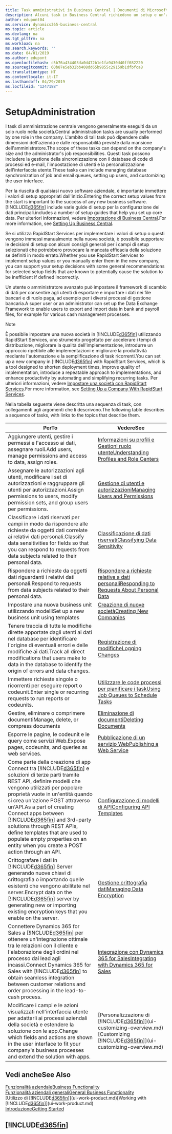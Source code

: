 ```yaml
---
title: Task amministrativi in Business Central | Documenti di Microsoft
description: Alcuni task in Business Central richiedono un setup e un'amministrazione centrale. In questa sezione, viene fornita una descrizione di tali task e informazioni su come utilizzarli.
author: edupont04
ms.service: dynamics365-business-central
ms.topic: article
ms.devlang: na
ms.tgt_pltfrm: na
ms.workload: na
ms.search.keywords: ''
ms.date: 04/01/2019
ms.author: edupont
ms.openlocfilehash: c5b76a434403da0d472b1e1fa9430d40ff082220
ms.sourcegitcommit: 60b87e5eb32bb408dd65b9855c29159b1dfbfca8
ms.translationtype: HT
ms.contentlocale: it-IT
ms.lasthandoff: 04/29/2019
ms.locfileid: "1247188"
---
```

# <a name="administration"></a><span data-ttu-id="744f3-104">Setup</span><span class="sxs-lookup"><span data-stu-id="744f3-104">Administration</span></span>
<span data-ttu-id="744f3-105">I task di amministrazione centrale vengono generalmente eseguiti da un solo ruolo nella società.</span><span class="sxs-lookup"><span data-stu-id="744f3-105">Central administration tasks are usually performed by one role in the company.</span></span> <span data-ttu-id="744f3-106">L'ambito di tali task può dipendere dalle dimensioni dell'azienda e dalle responsabilità previste dalla mansione dell'amministratore.</span><span class="sxs-lookup"><span data-stu-id="744f3-106">The scope of these tasks can depend on the company's size and the administrator's job responsibilities.</span></span> <span data-ttu-id="744f3-107">Questi task possono includere la gestione della sincronizzazione con il database di code di processi ed e-mail, l'impostazione di utenti e la personalizzazione dell'interfaccia utente.</span><span class="sxs-lookup"><span data-stu-id="744f3-107">These tasks can include managing database synchronization of job and email queues, setting up users, and customizing the user interface.</span></span>  

<span data-ttu-id="744f3-108">Per la riuscita di qualsiasi nuovo software aziendale, è importante immettere i valori di setup appropriati dall'inizio.</span><span class="sxs-lookup"><span data-stu-id="744f3-108">Entering the correct setup values from the start is important to the success of any new business software.</span></span> [!INCLUDE[d365fin](includes/d365fin_md.md)] <span data-ttu-id="744f3-109">include varie guide di setup per la configurazione dei dati principali.</span><span class="sxs-lookup"><span data-stu-id="744f3-109">includes a number of setup guides that help you set up core data.</span></span> <span data-ttu-id="744f3-110">Per ulteriori informazioni, vedere [Impostazione di Business Central](setup.md).</span><span class="sxs-lookup"><span data-stu-id="744f3-110">For more information, see [Setting Up Business Central](setup.md).</span></span>

<span data-ttu-id="744f3-111">Se si utilizza RapidStart Services per implementare i valori di setup o questi vengono immessi manualmente nella nuova società, è possibile supportare le decisioni di setup con alcuni consigli generali per i campi di setup selezionati che potrebbero provocare la mancata efficacia della soluzione se definiti in modo errato.</span><span class="sxs-lookup"><span data-stu-id="744f3-111">Whether you use RapidStart Services to implement setup values or you manually enter them in the new company, you can support your setup decisions with some general recommendations for selected setup fields that are known to potentially cause the solution to be inefficient if defined incorrectly.</span></span>  

<span data-ttu-id="744f3-112">Un utente o amministratore avanzato può impostare il framework di scambio di dati per consentire agli utenti di esportare e importare i dati nei file bancari e di ruolo paga, ad esempio per i diversi processi di gestione bancaria.</span><span class="sxs-lookup"><span data-stu-id="744f3-112">A super user or an administrator can set up the Data Exchange Framework to enable users to export and import data in bank and payroll files, for example for various cash management processes.</span></span>

> [!NOTE]
> <span data-ttu-id="744f3-113">È possibile impostare una nuova società in [!INCLUDE[d365fin](includes/d365fin_md.md)] utilizzando RapidStart Services, uno strumento progettato per accelerare i tempi di distribuzione, migliorare la qualità dell'implementazione, introdurre un approccio ripetibile alle implementazioni e migliorare la produttività mediante l'automazione e la semplificazione di task ricorrenti.</span><span class="sxs-lookup"><span data-stu-id="744f3-113">You can set up a new company in [!INCLUDE[d365fin](includes/d365fin_md.md)] with RapidStart Services, which is a tool designed to shorten deployment times, improve quality of implementation, introduce a repeatable approach to implementations, and enhance productivity by automating and simplifying recurring tasks.</span></span> <span data-ttu-id="744f3-114">Per ulteriori informazioni, vedere [Impostare una società con RapidStart Services](admin-set-up-a-company-with-rapidstart.md).</span><span class="sxs-lookup"><span data-stu-id="744f3-114">For more information, see [Setting Up a Company With RapidStart Services](admin-set-up-a-company-with-rapidstart.md).</span></span>

<span data-ttu-id="744f3-115">Nella tabella seguente viene descritta una sequenza di task, con collegamenti agli argomenti che li descrivono.</span><span class="sxs-lookup"><span data-stu-id="744f3-115">The following table describes a sequence of tasks, with links to the topics that describe them.</span></span>   

|<span data-ttu-id="744f3-116">**Per**</span><span class="sxs-lookup"><span data-stu-id="744f3-116">**To**</span></span>|<span data-ttu-id="744f3-117">**Vedere**</span><span class="sxs-lookup"><span data-stu-id="744f3-117">**See**</span></span>|  
|------------|-------------|  
|<span data-ttu-id="744f3-118">Aggiungere utenti, gestire i permessi e l'accesso ai dati, assegnare ruoli.</span><span class="sxs-lookup"><span data-stu-id="744f3-118">Add users, manage permissions and access to data, assign roles.</span></span>|[<span data-ttu-id="744f3-119">Informazioni su profili e Gestioni ruolo utente</span><span class="sxs-lookup"><span data-stu-id="744f3-119">Understanding Profiles and Role Centers</span></span>](admin-users-profiles-roles.md)|  
|<span data-ttu-id="744f3-120">Assegnare le autorizzazioni agli utenti, modificare i set di autorizzazioni e raggruppare gli utenti per autorizzazioni.</span><span class="sxs-lookup"><span data-stu-id="744f3-120">Assign permissions to users, modify permission sets, and group users per permissions.</span></span>|[<span data-ttu-id="744f3-121">Gestione di utenti e autorizzazioni</span><span class="sxs-lookup"><span data-stu-id="744f3-121">Managing Users and Permissions</span></span>](ui-how-users-permissions.md)|
|<span data-ttu-id="744f3-122">Classificare i dati riservati per campi in modo da rispondere alle richieste da oggetti dati correlate ai relativi dati personali.</span><span class="sxs-lookup"><span data-stu-id="744f3-122">Classify data sensitivities for fields so that you can respond to requests from data subjects related to their personal data.</span></span>|[<span data-ttu-id="744f3-123">Classificazione di dati riservati</span><span class="sxs-lookup"><span data-stu-id="744f3-123">Classifying Data Sensitivity</span></span>](admin-classifying-data-sensitivity.md)|
|<span data-ttu-id="744f3-124">Rispondere a richieste da oggetti dati riguardanti i relativi dati personali.</span><span class="sxs-lookup"><span data-stu-id="744f3-124">Respond to requests from data subjects related to their personal data.</span></span>|[<span data-ttu-id="744f3-125">Rispondere a richieste relative a dati personali</span><span class="sxs-lookup"><span data-stu-id="744f3-125">Responding to Requests About Personal Data</span></span>](admin-responding-to-requests-about-personal-data.md)|
|<span data-ttu-id="744f3-126">Impostare una nuova business unit utilizzando modelli</span><span class="sxs-lookup"><span data-stu-id="744f3-126">Set up a new business unit using templates</span></span>|[<span data-ttu-id="744f3-127">Creazione di nuove società</span><span class="sxs-lookup"><span data-stu-id="744f3-127">Creating New Companies</span></span>](about-new-company.md)|
|<span data-ttu-id="744f3-128">Tenere traccia di tutte le modifiche dirette apportate dagli utenti ai dati nel database per identificare l'origine di eventuali errori e delle modifiche ai dati.</span><span class="sxs-lookup"><span data-stu-id="744f3-128">Track all direct modifications that users make to data in the database to identify the origin of errors and data changes.</span></span>|[<span data-ttu-id="744f3-129">Registrazione di modifiche</span><span class="sxs-lookup"><span data-stu-id="744f3-129">Logging Changes</span></span>](across-log-changes.md)|  
|<span data-ttu-id="744f3-130">Immettere richieste singole o ricorrenti per eseguire report o codeunit.</span><span class="sxs-lookup"><span data-stu-id="744f3-130">Enter single or recurring requests to run reports or codeunits.</span></span>|[<span data-ttu-id="744f3-131">Utilizzare le code processi per pianificare i task</span><span class="sxs-lookup"><span data-stu-id="744f3-131">Using Job Queues to Schedule Tasks</span></span>](admin-job-queues-schedule-tasks.md)|  
|<span data-ttu-id="744f3-132">Gestire, eliminare o comprimere documenti</span><span class="sxs-lookup"><span data-stu-id="744f3-132">Manage, delete, or compress documents</span></span>|[<span data-ttu-id="744f3-133">Eliminazione di documenti</span><span class="sxs-lookup"><span data-stu-id="744f3-133">Deleting Documents</span></span>](admin-manage-documents.md)|  
|<span data-ttu-id="744f3-134">Esporre le pagine, le codeunit e le query come servizi Web.</span><span class="sxs-lookup"><span data-stu-id="744f3-134">Expose pages, codeunits, and queries as web services.</span></span>|[<span data-ttu-id="744f3-135">Pubblicazione di un servizio Web</span><span class="sxs-lookup"><span data-stu-id="744f3-135">Publishing a Web Service</span></span>](across-how-publish-web-service.md)|
|<span data-ttu-id="744f3-136">Come parte della creazione di app Connect tra [!INCLUDE[d365fin](includes/d365fin_md.md)] e soluzioni di terze parti tramite REST API, definire modelli che vengono utilizzati per popolare proprietà vuote in un'entità quando si crea un'azione POST attraverso un'API.</span><span class="sxs-lookup"><span data-stu-id="744f3-136">As a part of creating Connect apps between [!INCLUDE[d365fin](includes/d365fin_md.md)] and 3rd-party solutions through REST APIs, define templates that are used to populate empty properties on an entity when you create a POST action through an API.</span></span>|[<span data-ttu-id="744f3-137">Configurazione di modelli di API</span><span class="sxs-lookup"><span data-stu-id="744f3-137">Configuring API Templates</span></span>](admin-configuring-api-template.md)|
|<span data-ttu-id="744f3-138">Crittografare i dati in [!INCLUDE[d365fin](includes/d365fin_md.md)] Server generando nuove chiavi di crittografia o importando quelle esistenti che vengono abilitate nel server.</span><span class="sxs-lookup"><span data-stu-id="744f3-138">Encrypt data on the [!INCLUDE[d365fin](includes/d365fin_md.md)] server by generating new or importing existing encryption keys that you enable on the server.</span></span>|[<span data-ttu-id="744f3-139">Gestione crittografia dati</span><span class="sxs-lookup"><span data-stu-id="744f3-139">Managing Data Encryption</span></span>](admin-manage-data-encryption.md)|
|<span data-ttu-id="744f3-140">Connettere Dynamics 365 for Sales a [!INCLUDE[d365fin](includes/d365fin_md.md)] per ottenere un'integrazione ottimale tra le relazioni con il cliente e l'elaborazione degli ordini nel processo dai lead agli incassi.</span><span class="sxs-lookup"><span data-stu-id="744f3-140">Connect Dynamics 365 for Sales with [!INCLUDE[d365fin](includes/d365fin_md.md)] to obtain seamless integration between customer relations and order processing in the lead-to-cash process.</span></span>|[<span data-ttu-id="744f3-141">Integrazione con Dynamics 365 for Sales</span><span class="sxs-lookup"><span data-stu-id="744f3-141">Integrating with Dynamics 365 for Sales</span></span>](admin-prepare-dynamics-365-for-sales-for-integration.md)|
|<span data-ttu-id="744f3-142">Modificare i campi e le azioni visualizzati nell'interfaccia utente per adattarli ai processi aziendali della società e estendere la soluzione con le app.</span><span class="sxs-lookup"><span data-stu-id="744f3-142">Change which fields and actions are shown in the user interface to fit your company's business processes and extend the solution with apps.</span></span>|<span data-ttu-id="744f3-143">[Personalizzazione di [!INCLUDE[d365fin](includes/d365fin_md.md)]](ui-customizing-overview.md)</span><span class="sxs-lookup"><span data-stu-id="744f3-143">[Customizing [!INCLUDE[d365fin](includes/d365fin_md.md)]](ui-customizing-overview.md)</span></span>|

## <a name="see-also"></a><span data-ttu-id="744f3-144">Vedi anche</span><span class="sxs-lookup"><span data-stu-id="744f3-144">See Also</span></span>
[<span data-ttu-id="744f3-145">Funzionalità aziendale</span><span class="sxs-lookup"><span data-stu-id="744f3-145">Business Functionality</span></span>](across-business-functionality.md)  
[<span data-ttu-id="744f3-146">Funzionalità aziendali generali</span><span class="sxs-lookup"><span data-stu-id="744f3-146">General Business Functionality</span></span>](ui-across-business-areas.md)  
<span data-ttu-id="744f3-147">[Utilizzo di [!INCLUDE[d365fin](includes/d365fin_md.md)]](ui-work-product.md)</span><span class="sxs-lookup"><span data-stu-id="744f3-147">[Working with [!INCLUDE[d365fin](includes/d365fin_md.md)]](ui-work-product.md)</span></span>  
[<span data-ttu-id="744f3-148">Introduzione</span><span class="sxs-lookup"><span data-stu-id="744f3-148">Getting Started</span></span>](product-get-started.md)    

## [!INCLUDE[d365fin](includes/free_trial_md.md)]  

